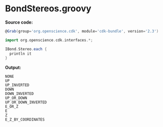 # BondStereos.groovy
**Source code:**
```groovy
@Grab(group='org.openscience.cdk', module='cdk-bundle', version='2.3')

import org.openscience.cdk.interfaces.*;

IBond.Stereo.each {
  println it
}
```
**Output:**
```plain
NONE
UP
UP_INVERTED
DOWN
DOWN_INVERTED
UP_OR_DOWN
UP_OR_DOWN_INVERTED
E_OR_Z
E
Z
E_Z_BY_COORDINATES
```
